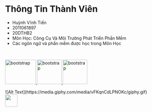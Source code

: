 # Thông Tin Thành Viên
* Huỳnh Vĩnh Tiến
* 2011061897
* 20DTHB2
* Môn Học: Công Cụ Và Môi Trường Phát Triển Phần Mềm
* Các ngôn ngữ và phần mềm được học trong Môn Học
</br>
<p align="left">
<a href="https://getbootstrap.com" target="_blank" rel="noreferrer"> <img src="https://cdn.dribbble.com/users/2653319/screenshots/6813714/figma_logo_animation.gif" alt="bootstrap" width="100" height="80"/> </a> <a href="https://getbootstrap.com" target="_blank" rel="noreferrer"> <img src="https://e7.pngegg.com/pngimages/713/558/png-clipart-computer-icons-pro-git-github-logo-text-logo-thumbnail.png" alt="bootstrap" width="80" height="80"/> </a> <a href="https://getbootstrap.com" target="_blank" rel="noreferrer"> <img src="https://encrypted-tbn0.gstatic.com/images?q=tbn:ANd9GcRrwLTVVljw19zE8EVH4Ix7_Ea8xgUaqD3x7IWH6JborEZD6TZJMv0cUJ7M-Rxrf5uYvjo&usqp=CAU" alt="bootstrap" width="80" height="80"/> </a>
</p>
![Alt Text](https://media.giphy.com/media/vFKqnCdLPNOKc/giphy.gif)

<img src="https://user-images.githubusercontent.com/40719899/205479251-ffba5354-583f-491b-a1ef-ce919083e2b1.gif" width="40" height="40" />
